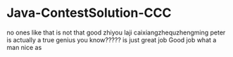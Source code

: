 # Java-ContestSolution-CCC

no ones like that
is not that good
zhiyou laji caixiangzhequzhengming
peter is actually a true genius you know?????
is just great job
Good job what a man
nice
as
